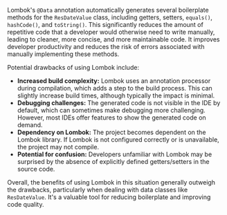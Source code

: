 Lombok's `@Data` annotation automatically generates several boilerplate methods for the `ResDateValue` class, including getters, setters, `equals()`, `hashCode()`, and `toString()`. This significantly reduces the amount of repetitive code that a developer would otherwise need to write manually, leading to cleaner, more concise, and more maintainable code. It improves developer productivity and reduces the risk of errors associated with manually implementing these methods.

Potential drawbacks of using Lombok include:

* **Increased build complexity:** Lombok uses an annotation processor during compilation, which adds a step to the build process. This can slightly increase build times, although typically the impact is minimal.
* **Debugging challenges:** The generated code is not visible in the IDE by default, which can sometimes make debugging more challenging. However, most IDEs offer features to show the generated code on demand.
* **Dependency on Lombok:**  The project becomes dependent on the Lombok library. If Lombok is not configured correctly or is unavailable, the project may not compile.
* **Potential for confusion:** Developers unfamiliar with Lombok may be surprised by the absence of explicitly defined getters/setters in the source code.

Overall, the benefits of using Lombok in this situation generally outweigh the drawbacks, particularly when dealing with data classes like `ResDateValue`.  It's a valuable tool for reducing boilerplate and improving code quality.